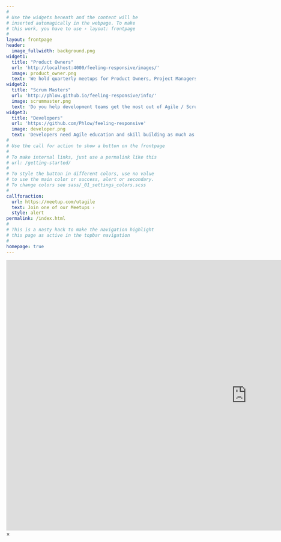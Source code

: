 ```yaml
---
#
# Use the widgets beneath and the content will be
# inserted automagically in the webpage. To make
# this work, you have to use › layout: frontpage
#
layout: frontpage
header:
  image_fullwidth: background.png
widget1:
  title: "Product Owners"
  url: 'http://localhost:4000/feeling-responsive/images/'
  image: product_owner.png
  text: 'We hold quarterly meetups for Product Owners, Project Managers, Product Managers, and those responsible for the guidance of software development teams. Come explore topics like effective user story splitting, multi-project coordination, and relentless prioritization.'
widget2:
  title: "Scrum Masters"
  url: 'http://phlow.github.io/feeling-responsive/info/'
  image: scrummaster.png
  text: 'Do you help development teams get the most out of Agile / Scrum practice? Come join our quarterly meetup to discuss team building activities, conflict resolution, and facilitation, and other core Scrum Master skills. '
widget3:
  title: "Developers"
  url: 'https://github.com/Phlow/feeling-responsive'
  image: developer.png
  text: 'Developers need Agile education and skill building as much as anyone! Come join any of our regular meetups and learn from fellow developers, DevOps practitioners, and business analysts. Agile isnt just for Product Owners and Scrum Masters.'
#
# Use the call for action to show a button on the frontpage
#
# To make internal links, just use a permalink like this
# url: /getting-started/
#
# To style the button in different colors, use no value
# to use the main color or success, alert or secondary.
# To change colors see sass/_01_settings_colors.scss
#
callforaction:
  url: https://meetup.com/utagile
  text: Join one of our Meetups ›
  style: alert
permalink: /index.html
#
# This is a nasty hack to make the navigation highlight
# this page as active in the topbar navigation
#
homepage: true
---
```


<div id="videoModal" class="reveal-modal large" data-reveal="">
  <div class="flex-video widescreen vimeo" style="display: block;">
    <iframe width="1280" height="720" src="https://www.youtube.com/embed/3b5zCFSmVvU" frameborder="0" allowfullscreen></iframe>
  </div>
  <a class="close-reveal-modal">&#215;</a>
</div>
